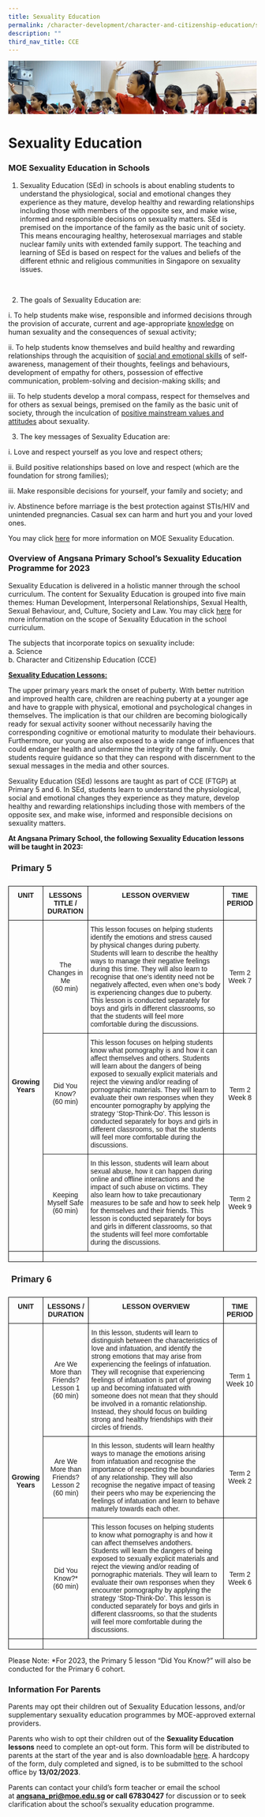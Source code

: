 ```yaml
---
title: Sexuality Education
permalink: /character-development/character-and-citizenship-education/sexuality-education/
description: ""
third_nav_title: CCE
---
```

![](/images/School%20Development%20Programmes.jpg)

Sexuality Education
===================

### MOE Sexuality Education in Schools

1. Sexuality Education (SEd) in schools is about enabling students to understand the physiological, social and emotional changes they experience as they mature, develop healthy and rewarding relationships including those with members of the opposite sex, and make wise, informed and responsible decisions on sexuality matters. SEd is premised on the importance of the family as the basic unit of society. This means encouraging healthy, heterosexual marriages and stable nuclear family units with extended family support. The teaching and learning of SEd is based on respect for the values and beliefs of the different ethnic and religious communities in Singapore on sexuality issues.
<br>

2. The goals of Sexuality Education are:

i.  To help students make wise, responsible and informed decisions through the provision of accurate, current and age-appropriate <u>knowledge</u> on human sexuality and the consequences of sexual activity;

ii.  To help students know themselves and build healthy and rewarding relationships through the acquisition of <u>social and emotional skills</u> of self-awareness, management of their thoughts, feelings and behaviours, development of empathy for others, possession of effective communication, problem-solving and decision-making skills; and

iii.  To help students develop a moral compass, respect for themselves and for others as sexual beings, premised on the family as the basic unit of society, through the inculcation of <u>positive mainstream values and attitudes</u> about sexuality.


3. The key messages of Sexuality Education are:

i.  Love and respect yourself as you love and respect others;

ii.  Build positive relationships based on love and respect (which are the foundation for strong families);

iii.  Make responsible decisions for yourself, your family and society; and

iv.  Abstinence before marriage is the best protection against STIs/HIV and unintended pregnancies. Casual sex can harm and hurt you and your loved ones.


You may click [here](https://go.gov.sg/moe-sexuality-education) for more information on MOE Sexuality Education. 


### Overview of Angsana Primary School’s Sexuality Education Programme for 2023


Sexuality Education is delivered in a holistic manner through the school curriculum. The content for Sexuality Education is grouped into five main themes: Human Development, Interpersonal Relationships, Sexual Health, Sexual Behaviour, and, Culture, Society and Law. You may click [here](https://go.gov.sg/moe-sexuality-education-scope) for more information on the scope of Sexuality Education in the school curriculum.


The subjects that incorporate topics on sexuality include: <br>
a.  Science <br>
b.  Character and Citizenship Education (CCE)


<u><b>Sexuality Education Lessons:</b></u> 
	

The upper primary years mark the onset of puberty. With better nutrition and improved health care, children are reaching puberty at a younger age and have to grapple with physical, emotional and psychological changes in themselves. The implication is that our children are becoming biologically ready for sexual activity sooner without necessarily having the corresponding cognitive or emotional maturity to modulate their behaviours. Furthermore, our young are also exposed to a wide range of influences that could endanger health and undermine the integrity of the family. Our students require guidance so that they can respond with discernment to the sexual messages in the media and other sources.

  

Sexuality Education (SEd) lessons are taught as part of CCE (FTGP) at
Primary 5 and 6. In SEd, students learn to understand the physiological, social and emotional changes they experience as they mature, develop healthy and rewarding relationships including those with members of the opposite sex, and make wise, informed and responsible decisions on sexuality matters.


<b>At Angsana Primary School, the following Sexuality Education lessons will be taught in 2023:</b>


<style type="text/css">
.tg  {border-collapse:collapse;border-spacing:0;}
.tg td{border-color:black;border-style:solid;border-width:1px;font-family:Arial, sans-serif;font-size:14px;
  overflow:hidden;padding:10px 5px;word-break:normal;}
.tg th{border-color:black;border-style:solid;border-width:1px;font-family:Arial, sans-serif;font-size:14px;
  font-weight:normal;overflow:hidden;padding:10px 5px;word-break:normal;}
.tg .tg-6hjr{border-color:#ffffff;font-size:18px;font-weight:bold;text-align:center;vertical-align:top}
</style>
<table class="tg">
<thead>
  <tr>
    <td class="tg-6hjr">Primary 5</td>
  </tr>
</thead>
</table>

<style type="text/css">
.tg  {border-collapse:collapse;border-spacing:0;}
.tg td{border-color:black;border-style:solid;border-width:1px;font-family:Arial, sans-serif;font-size:14px;
  overflow:hidden;padding:10px 5px;word-break:normal;}
.tg th{border-color:black;border-style:solid;border-width:1px;font-family:Arial, sans-serif;font-size:14px;
  font-weight:normal;overflow:hidden;padding:10px 5px;word-break:normal;}
.tg .tg-tzkj{font-size:100%;font-weight:bold;text-align:center;vertical-align:top}
.tg .tg-amwm{font-weight:bold;text-align:center;vertical-align:top}
.tg .tg-nrix{text-align:center;vertical-align:middle}
.tg .tg-0lax{text-align:left;vertical-align:top}
</style>
<table class="tg">
<thead>
  <tr>
    <th class="tg-tzkj">UNIT<br></th>
    <th class="tg-amwm">LESSONS TITLE / DURATION<br></th>
    <th class="tg-amwm">LESSON OVERVIEW</th>
    <th class="tg-amwm">TIME PERIOD<br></th>
  </tr>
</thead>
<tbody>
  <tr>
		<td class="tg-nrix" rowspan="3"><b>Growing Years</b><br></td>
    <td class="tg-nrix">The Changes in Me<br>(60 min)<br></td>
    <td class="tg-0lax">This lesson focuses on helping students identify the emotions and
stress caused by physical changes during puberty. Students will
learn to describe the healthy ways to manage their negative
feelings during this time. They will also learn to recognise that
one’s identity need not be negatively affected, even when one’s
body is experiencing changes due to puberty.
This lesson is conducted separately for boys and girls in different
classrooms, so that the students will feel more comfortable during
the discussions.</td>
    <td class="tg-nrix">Term 2 Week 7<br></td>
  </tr>
  <tr>
    <td class="tg-nrix">Did You Know?<br>(60 min)<br></td>
    <td class="tg-0lax">This lesson focuses on helping students know what pornography
is and how it can affect themselves and others. Students will learn
about the dangers of being exposed to sexually explicit materials
and reject the viewing and/or reading of pornographic materials.
They will learn to evaluate their own responses when they
encounter pornography by applying the strategy ‘Stop-Think-Do’.
This lesson is conducted separately for boys and girls in different
classrooms, so that the students will feel more comfortable during the discussions.</td>
    <td class="tg-nrix">Term 2 Week 8<br></td>
  </tr>
  <tr>
    <td class="tg-nrix">Keeping Myself Safe<br>(60 min)<br></td>
    <td class="tg-0lax">In this lesson, students will learn about sexual abuse, how it can
happen during online and offline interactions and the impact of
such abuse on victims. They also learn how to take precautionary
measures to be safe and how to seek help for themselves and
their friends.
This lesson is conducted separately for boys and girls in different
classrooms, so that the students will feel more comfortable during
the discussions.</td>
    <td class="tg-nrix">Term 2 Week 9<br></td>
  </tr>
<td class="tg-0lax"></td>
</tbody>
</table>


<style type="text/css">
.tg  {border-collapse:collapse;border-spacing:0;}
.tg td{border-color:black;border-style:solid;border-width:1px;font-family:Arial, sans-serif;font-size:14px;
  overflow:hidden;padding:10px 5px;word-break:normal;}
.tg th{border-color:black;border-style:solid;border-width:1px;font-family:Arial, sans-serif;font-size:14px;
  font-weight:normal;overflow:hidden;padding:10px 5px;word-break:normal;}
.tg .tg-6hjr{border-color:#ffffff;font-size:18px;font-weight:bold;text-align:center;vertical-align:top}
</style>
<table class="tg">
<thead>
  <tr>
    <td class="tg-6hjr">Primary 6</td>
  </tr>
</thead>
</table>


<style type="text/css">
.tg  {border-collapse:collapse;border-spacing:0;}
.tg td{border-color:black;border-style:solid;border-width:1px;font-family:Arial, sans-serif;font-size:14px;
  overflow:hidden;padding:10px 5px;word-break:normal;}
.tg th{border-color:black;border-style:solid;border-width:1px;font-family:Arial, sans-serif;font-size:14px;
  font-weight:normal;overflow:hidden;padding:10px 5px;word-break:normal;}
.tg .tg-amwm{font-weight:bold;text-align:center;vertical-align:top}
.tg .tg-nrix{text-align:center;vertical-align:center}
.tg .tg-0lax{text-align:left;vertical-align:top}
</style>
<table class="tg">
<thead>
  <tr>
    <th class="tg-amwm">UNIT<br></th>
    <th class="tg-amwm">LESSONS / DURATION<br></th>
    <th class="tg-amwm">LESSON OVERVIEW<br></th>
    <th class="tg-amwm">TIME PERIOD<br></th>
  </tr>
</thead>
<tbody>
  <tr>
		<td class="tg-nrix" rowspan="3"><b>Growing Years</b><br></td>
    <td class="tg-nrix">Are We More than Friends?
Lesson 1<br>(60 min)<br></td>
    <td class="tg-0lax">In this lesson, students will learn to distinguish between
the characteristics of love and infatuation, and identify
the strong emotions that may arise from experiencing the
feelings of infatuation. They will recognise that
experiencing feelings of infatuation is part of growing up
and becoming infatuated with someone does not mean
that they should be involved in a romantic relationship.
Instead, they should focus on building strong and healthy
friendships with their circles of friends.</td>
    <td class="tg-nrix">Term 1 Week 10<br></td>
  </tr>
  <tr>
    <td class="tg-nrix">Are We More than Friends?
Lesson 2<br>(60 min)<br></td>
    <td class="tg-0lax">In this lesson, students will learn healthy ways to
manage the emotions arising from infatuation and
recognise the importance of respecting the boundaries of
any relationship. They will also recognise the negative
impact of teasing their peers who may be experiencing
the feelings of infatuation and learn to behave maturely
towards each other.</td>
    <td class="tg-nrix">Term 2 Week 2<br></td>
  </tr>
  <tr>
    <td class="tg-nrix">Did You Know?*<br>(60 min)<br></td>
    <td class="tg-0lax">This lesson focuses on helping students to know what
pornography is and how it can affect themselves andothers. Students will learn the dangers of being exposed
to sexually explicit materials and reject the viewing
and/or reading of pornographic materials. They will learn
to evaluate their own responses when they encounter
pornography by applying the strategy ‘Stop-Think-Do’.
This lesson is conducted separately for boys and girls in
different classrooms, so that the students will feel more
comfortable during the discussions.</td>
		<td class="tg-nrix">Term 2 Week 6</br></td>
  </tr>
	<td class="tg-0lax"></td>
</tbody>
</table>
Please Note:
*For 2023, the Primary 5 lesson “Did You Know?” will also be conducted for the Primary 6 cohort.

### Information For Parents


Parents may opt their children out of Sexuality Education lessons, and/or supplementary sexuality education programmes by MOE-approved external providers.

  

Parents who wish to opt their children out of the <b>Sexuality Education lessons</b> need to complete an opt-out form. This form will be distributed to parents at the start of the year and is also downloadable [here](/files/2023%20SEd%20Opt%20Out%20Form.pdf). A hardcopy of the form, duly completed and signed, is to be submitted to the school office by **13/02/2023**.


Parents can contact your child’s form teacher or email the school at <b>angsana_pri@moe.edu.sg or call 67830427</b> for discussion or to seek clarification about the school’s sexuality education programme.